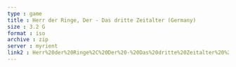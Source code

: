 ```yaml
---
type : game
title : Herr der Ringe, Der - Das dritte Zeitalter (Germany)
size : 3.2 G
format : iso
archive : zip
server : myrient
link2 : Herr%20der%20Ringe%2C%20Der%20-%20Das%20dritte%20Zeitalter%20%28Germany%29
---
```


